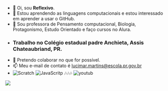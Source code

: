 - 👋 Oi, sou **Reflexivo**.
- 👀 Estou aprendendo as linguagens computacionais e estou interessado em aprender a usar o GitHub.
- 🌱 Sou professora de Pensamento computacional, Biologia, Protagonismo, Estudo Orientado e faço cursos no Alura.
- ### Trabalho no Colégio estadual padre Anchieta, Assis Chateaubriand, PR.
- 💞️ Pretendo colaborar no que for possível.
- 📫 Meu e-mail de contato é lucimar.martins@escola.pr.gov.br
- ![Scratch](https://img.shields.io/badge/Scratch-4D97FF?style=for-the-badge&logo=Scratch&logoColor=white) ![JavaScritp](https://img.shields.io/badge/JavaScript-323330?style=for-the-badge&logo=javascript&logoColor=F7DF1E) 🎶🎶🎶  ![youtub](https://img.shields.io/badge/YouTube_Music-FF0000?style=for-the-badge&logo=youtube-music&logoColor=white)

[![](https://img.shields.io/badge/Scratch-4D97FF?style=for-the-badge&logo=Scratch&logoColor=white)](https://scratch.mit.edu/)
![]()
